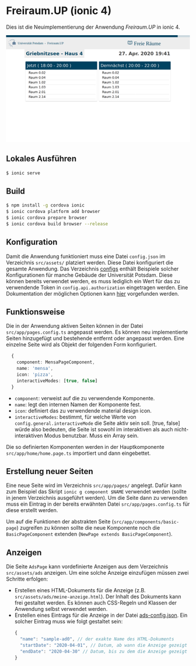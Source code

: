 # Freiraum.UP (ionic 4)

Dies ist die Neuimplementierung der Anwendung *Freiraum.UP* in ionic 4.

![img](screenshots/Freiraum.UP.png)

## Lokales Ausführen

```bash
$ ionic serve 
```

## Build

```bash
$ npm install -g cordova ionic
$ ionic cordova platform add browser  
$ ionic cordova prepare browser
$ ionic cordova build browser --release
```

## Konfiguration

Damit die Anwendung funktioniert muss eine Datei `config.json` im Verzeichnis `src/assets/` platziert werden. 
Diese Datei konfiguriert die gesamte Anwendung. Das Verzeichnis [configs](configs) enthält Beispiele solcher Konfigurationen
für manche Gebäude der Universität Potsdam. Diese können bereits verwendet werden, es muss lediglich ein Wert für das zu
verwendende Token in `config.api.authorization` eingetragen werden. 
Eine Dokumentation der möglichen Optionen kann [hier](src/types/Config.ts) vorgefunden werden.

## Funktionsweise

Die in der Anwendung aktiven Seiten können in der Datei `src/app/pages.config.ts` angepasst werden.
Es können neu implementierte Seiten hinzugefügt und bestehende entfernt oder angepasst werden. Eine einzelne Seite
wird als Objekt der folgenden Form konfiguriert.

```ts
  {
    component: MensaPageComponent,
    name: 'mensa',
    icon: 'pizza',
    interactiveModes: [true, false]
  }
```

- `component`: verweist auf die zu verwendende Komponente.
- `name`: legt den internen Namen der Komponente fest.
- `icon`: definiert das zu verwendende material design icon.
- `interactiveModes`: bestimmt, für welche Werte von `config.general.interactiveMode` die Seite aktiv sein soll. [true, false] würde also bedeuten, die Seite ist sowohl im interaktiven als auch nicht-interaktiven Modus benutzbar. Muss ein Array sein.

Die so definierten Komponenten werden in der Hauptkomponente `src/app/home/home.page.ts` importiert und dann eingebettet.

## Erstellung neuer Seiten

Eine neue Seite wird im Verzeichnis `src/app/pages/` angelegt. Dafür kann zum Beispiel das Skript `ionic g component $NAME` verwendet werden (sollte in jenem Verzeichnis ausgeführt werden). Um die Seite dann zu verwenden muss ein Eintrag in der bereits erwähnten Datei `src/app/pages.config.ts` für diese erstellt werden.

Um auf die Funktionen der abstrakten Seite (`src/app/components/basic-page`) zugreifen zu können sollte die neue Komponente noch die `BasicPageComponent` extenden (`NewPage extends BasicPageComponent`).

## Anzeigen

Die Seite `AdsPage` kann vordefinierte Anzeigen aus dem Verzeichnis `src/assets/ads` anzeigen. Um eine solche Anzeige
einzufügen müssen zwei Schritte erfolgen:

- Erstellen eines HTML-Dokuments für die Anzeige (z.B. `src/assets/ads/meine-anzeige.html`). Der Inhalt des Dokuments kann frei
  gestaltet werden. Es können auch CSS-Regeln und Klassen der Anwendung selbst verwendet werden.
- Erstellen eines Eintrags für die Anzeige in der Datei [ads-config.json](src/assets/ads/ads-config.json). Ein solcher Eintrag
  muss wie folgt gestaltet sein:
    ```js
    {
      "name": "sample-ad0", // der exakte Name des HTML-Dokuments
      "startDate": "2020-04-01", // Datum, ab wann die Anzeige gezeigt werden soll
      "endDate": "2020-04-30" // Datum, bis zu dem die Anzeige gezeigt werden soll
    }   
    ```
